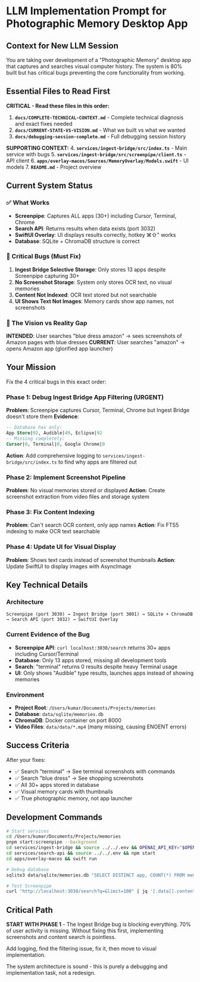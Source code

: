 # LLM Implementation Prompt for Photographic Memory Desktop App

## Context for New LLM Session

You are taking over development of a "Photographic Memory" desktop app that captures and searches visual computer history. The system is 80% built but has critical bugs preventing the core functionality from working.

## Essential Files to Read First

**CRITICAL - Read these files in this order:**

1. **`docs/COMPLETE-TECHNICAL-CONTEXT.md`** - Complete technical diagnosis and exact fixes needed
2. **`docs/CURRENT-STATE-VS-VISION.md`** - What we built vs what we wanted  
3. **`docs/debugging-session-complete.md`** - Full debugging session history

**SUPPORTING CONTEXT:**
4. **`services/ingest-bridge/src/index.ts`** - Main service with bugs
5. **`services/ingest-bridge/src/screenpipe/client.ts`** - API client 
6. **`apps/overlay-macos/Sources/MemoryOverlay/Models.swift`** - UI models
7. **`README.md`** - Project overview

## Current System Status

### ✅ What Works
- **Screenpipe**: Captures ALL apps (30+) including Cursor, Terminal, Chrome
- **Search API**: Returns results when data exists (port 3032)
- **SwiftUI Overlay**: UI displays results correctly, hotkey ⌘⇧" works
- **Database**: SQLite + ChromaDB structure is correct

### 🔴 Critical Bugs (Must Fix)
1. **Ingest Bridge Selective Storage**: Only stores 13 apps despite Screenpipe capturing 30+
2. **No Screenshot Storage**: System only stores OCR text, no visual memories
3. **Content Not Indexed**: OCR text stored but not searchable
4. **UI Shows Text Not Images**: Memory cards show app names, not screenshots

### 🎯 The Vision vs Reality Gap

**INTENDED**: User searches "blue dress amazon" → sees screenshots of Amazon pages with blue dresses
**CURRENT**: User searches "amazon" → opens Amazon app (glorified app launcher)

## Your Mission

Fix the 4 critical bugs in this exact order:

### Phase 1: Debug Ingest Bridge App Filtering (URGENT)
**Problem**: Screenpipe captures Cursor, Terminal, Chrome but Ingest Bridge doesn't store them
**Evidence**: 
```sql
-- Database has only:
App Store|92, Audible|49, Eclipse|92
-- Missing completely:
Cursor|0, Terminal|0, Google Chrome|0
```

**Action**: Add comprehensive logging to `services/ingest-bridge/src/index.ts` to find why apps are filtered out

### Phase 2: Implement Screenshot Pipeline
**Problem**: No visual memories stored or displayed
**Action**: Create screenshot extraction from video files and storage system

### Phase 3: Fix Content Indexing  
**Problem**: Can't search OCR content, only app names
**Action**: Fix FTS5 indexing to make OCR text searchable

### Phase 4: Update UI for Visual Display
**Problem**: Shows text cards instead of screenshot thumbnails
**Action**: Update SwiftUI to display images with AsyncImage

## Key Technical Details

### Architecture
```
Screenpipe (port 3030) → Ingest Bridge (port 3001) → SQLite + ChromaDB → Search API (port 3032) → SwiftUI Overlay
```

### Current Evidence of the Bug
- **Screenpipe API**: `curl localhost:3030/search` returns 30+ apps including Cursor/Terminal
- **Database**: Only 13 apps stored, missing all development tools
- **Search**: "terminal" returns 0 results despite heavy Terminal usage
- **UI**: Only shows "Audible" type results, launches apps instead of showing memories

### Environment
- **Project Root**: `/Users/kumar/Documents/Projects/memories`
- **Database**: `data/sqlite/memories.db` 
- **ChromaDB**: Docker container on port 8000
- **Video Files**: `data/data/*.mp4` (many missing, causing ENOENT errors)

## Success Criteria

After your fixes:
- ✅ Search "terminal" → See terminal screenshots with commands
- ✅ Search "blue dress" → See shopping screenshots  
- ✅ All 30+ apps stored in database
- ✅ Visual memory cards with thumbnails
- ✅ True photographic memory, not app launcher

## Development Commands

```bash
# Start services
cd /Users/kumar/Documents/Projects/memories
pnpm start:screenpipe --background
cd services/ingest-bridge && source ../../.env && OPENAI_API_KEY="$OPENAI_API_KEY" node dist/index.js
cd services/search-api && source ../../.env && npm start
cd apps/overlay-macos && swift run

# Debug database
sqlite3 data/sqlite/memories.db "SELECT DISTINCT app, COUNT(*) FROM memories GROUP BY app ORDER BY COUNT(*) DESC;"

# Test Screenpipe
curl "http://localhost:3030/search?q=&limit=100" | jq '[.data[].content.app_name] | group_by(.) | map({app: .[0], count: length})'
```

## Critical Path

**START WITH PHASE 1** - The Ingest Bridge bug is blocking everything. 70% of user activity is missing. Without fixing this first, implementing screenshots and content search is pointless.

Add logging, find the filtering issue, fix it, then move to visual implementation.

The system architecture is sound - this is purely a debugging and implementation task, not a redesign.
